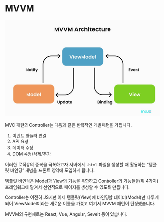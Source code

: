 # MVVM

![MVVM](../image/mvvm.jpeg)

MVC 패턴의 Controller는 다음과 같은 반복적인 개발패턴을 가집니다.

1. 이벤트 핸들러 연결
2. API 요청
3. 데이터 수정
4. DOM 수정/삭제/추가

이러한 로직상의 중복을 극복하고자 서버에서 `.html` 파일을 생성할 때 활용하는 “템플릿 바인딩” 개념을 프론트 영역에 도입하게 됩니다.

템플릿 바인딩은 Model과 View의 기능을 통합하고 Controller의 기능들을(위 4가지) 프레임워크에 맡겨서 선언적으로 페이지를 생성할 수 있도록 만듭니다.

Controller는 여전히 JS지만 이제 템플릿(View)에 바인딩할 데이터(Model)만 다루게 되어 ViewModel이라는 새로운 이름을 가졌고 여기서 MVVM 패턴이 탄생했습니다.

MVVM의 구현체로는 React, Vue, Angular, Sevelt 등이 있습니다.
